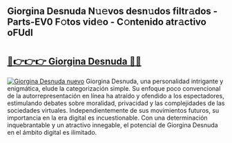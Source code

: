 ## Giorgina Desnuda N𝚞𝚎vos desn𝚞dos filtr𝚊dos - Parts-EV0 F𝚘tos vid𝚎o - C𝚘ntenido atr𝚊ctivo oFUdI

# <h2><a href="http://mb32wxn.tromn.icu/?c=Giorgina+Desnuda">🔗👉👉👉 Giorgina Desnuda 🔗🔗</a></h2>

[![Giorgina Desnuda nuevo](https://i.imgur.com/pEAQMta.gif)](http://mb32wxn.tromn.icu/?c=Giorgina+Desnuda)
Giorgina Desnuda, una personalidad intrigante y enigmática, elude la categorización simple. Su enfoque poco convencional de la autorrepresentación en línea ha atraído y ofendido a los espectadores, estimulando debates sobre moralidad, privacidad y las complejidades de las sociedades virtuales. Independientemente de sus movimientos futuros, su importancia en la era digital es incuestionable. Con una determinación inquebrantable y un atractivo innegable, el potencial de Giorgina Desnuda en el ámbito digital es ilimitado.
